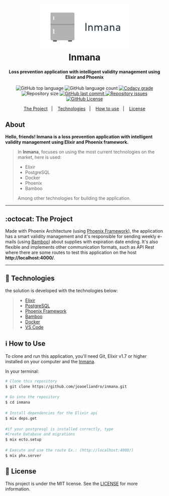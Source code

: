 <h1 align="center">
    <img  alt="Inmana-logo" src="inmana.png">
    <br>
    Inmana
    <br>
</h1>

<h4 align="center">
   Loss prevention application with intelligent validity management using Elixir and Phoenix
</h4>

<p align="center">
  <img alt="GitHub top language" src="https://img.shields.io/github/languages/top/joaoeliandro/inmana.svg">

  <img alt="GitHub language count" src="https://img.shields.io/github/languages/count/joaoeliandro/inmana.svg">

  <a href="https://www.codacy.com/app/joaoeliandro/inmana?utm_source=github.com&amp;utm_medium=referral&amp;utm_content=joaoeliandro/inmana&amp;utm_campaign=Badge_Grade">
    <img alt="Codacy grade" src="https://api.codacy.com/project/badge/Grade/691b85e51bf240b997ae6ff82ea41590">
  </a>

  <img alt="Repository size" src="https://img.shields.io/github/repo-size/joaoeliandro/inmana.svg">
  <a href="https://github.com/joaoeliandro/inmana/commits/master">
    <img alt="GitHub last commit" src="https://img.shields.io/github/last-commit/joaoeliandro/inmana.svg">
  </a>

  <a href="https://github.com/joaoeliandro/inmana/issues">
    <img alt="Repository issues" src="https://img.shields.io/github/issues/joaoeliandro/inmana.svg">
  </a>

  <a href="https://github.com/joaoeliandro/inmana/blob/master/LICENSE">
    <img alt="GitHub License" src="https://img.shields.io/github/license/joaoeliandro/inmana.svg">
  </a>
</p>

<p align="center">
  <a href="#octocat-the-project">The Project</a>&nbsp;&nbsp;&nbsp;|&nbsp;&nbsp;&nbsp;
  <a href="#rocket-technologies">Technologies</a>&nbsp;&nbsp;&nbsp;|&nbsp;&nbsp;&nbsp;
  <a href="#information_source-how-to-use">How to use</a>&nbsp;&nbsp;&nbsp;|&nbsp;&nbsp;&nbsp;
  <a href="#memo-license">License</a>
</p>

## About

**Hello, friends! Inmana is a loss prevention application with intelligent validity management using Elixir and Phoenix framework.**

> In **Inmana**, focuses on using the most current technologies on the market, here is used:
> - Elixir
> - PostgreSQL
> - Docker
> - Phoenix
> - Bamboo
>
> Among other technologies for building the application.

---

## :octocat: The Project

Made with Phoenix Architecture (using [Phoenix Framework][PhoenixFramework]), the application has a smart validity management and it's responsible for sending weekly e-mails (using [Bamboo][Bamboo]) about supplies with expiration date ending. It's also flexible and implements other communication formats, such as API Rest where there are some routes to test this application on the host **http://localhost:4000/**.

---

## :rocket: Technologies

the solution is developed with the technologies below:

> - [Elixir](https://elixir-lang.org/)
> - [PostgreSQL](https://www.postgresql.org/)
> - [Phoenix Framework][PhoenixFramework]
> - [Bamboo][Bamboo]
> - [Docker](https://www.docker.com/)
> - [VS Code](https://code.visualstudio.com/)

## :information_source: How to Use

To clone and run this application, you'll need Git, Elixir v1.7 or higher installed on your computer and the [Inmana](https://github.com/joaoeliandro/inmana.git).

In your terminal:

```bash
# Clone this repository
$ git clone https://github.com/joaoeliandro/inmana.git

# Go into the repository
$ cd inmana

# Install dependencies for the Elixir api
$ mix deps.get

#if your postgresql is installed correctly, type
#Create Database and migrations
$ mix ecto.setup

# Execute and use the route Ex.: (http://localhost:4000/)
$ mix phx.server
```

## :memo: License

This project is under the MIT license. See the [LICENSE](https://github.com/joaoeliandro/inmana/blob/master/LICENSE) for more information.

[PhoenixFramework]: https://www.phoenixframework.org/
[Bamboo]: https://github.com/thoughtbot/bamboo